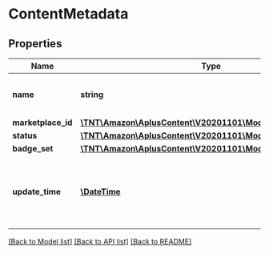 # ContentMetadata

## Properties
Name | Type | Description | Notes
------------ | ------------- | ------------- | -------------
**name** | **string** | The A+ Content document name. | 
**marketplace_id** | [**\TNT\Amazon\AplusContent\V20201101\Model\MarketplaceId**](MarketplaceId.md) |  | 
**status** | [**\TNT\Amazon\AplusContent\V20201101\Model\ContentStatus**](ContentStatus.md) |  | 
**badge_set** | [**\TNT\Amazon\AplusContent\V20201101\Model\ContentBadgeSet**](ContentBadgeSet.md) |  | 
**update_time** | [**\DateTime**](\DateTime.md) | The approximate age of the A+ Content document and metadata. | 

[[Back to Model list]](../README.md#documentation-for-models) [[Back to API list]](../README.md#documentation-for-api-endpoints) [[Back to README]](../README.md)



